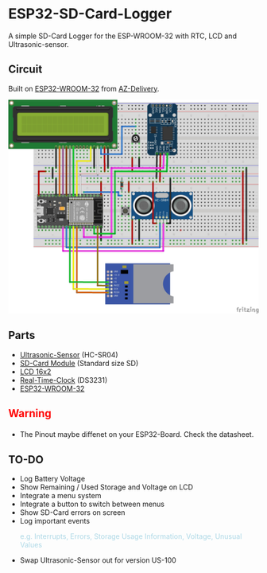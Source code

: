 # ESP32-SD-Card-Logger

A simple SD-Card Logger for the ESP-WROOM-32 with RTC, LCD and Ultrasonic-sensor.

## Circuit

Built on <a href="https://www.az-delivery.de/products/esp32-dev-kit-c-v4-unverlotet">ESP32-WROOM-32</a> from <a href="https://www.az-delivery.de/en">AZ-Delivery</a>.

<img src=./graphics/Circuit.jpg width=600>

## Parts

- <a href="https://www.az-delivery.de/products/3er-set-hc-sr04-ultraschallmodule">Ultrasonic-Sensor</a> (HC-SR04)
- <a href="https://www.amazon.de/-/en/SUNFOUNDER-SD-Card-Module-Arduino/dp/B07R6HQGS1/ref=sr_1_4?crid=2JJTJ383MF7DM&keywords=sd-kartenmodul&qid=1670612869&sprefix=sd-card+module%2Caps%2C134&sr=8-4">SD-Card Module</a> (Standard size SD)
- <a href="https://www.az-delivery.de/products/16x2-lcd-blaues-display">LCD 16x2</a>
- <a href="https://www.az-delivery.de/products/ds3231-real-time-clock">Real-Time-Clock</a> (DS3231)
- <a href="https://www.az-delivery.de/products/esp32-dev-kit-c-v4-unverlotet">ESP32-WROOM-32</a>

## <p style="color:red;">Warning</p>

- The Pinout maybe diffenet on your ESP32-Board. Check the datasheet.

## TO-DO

- Log Battery Voltage
- Show Remaining / Used Storage and Voltage on LCD
- Integrate a menu system
- Integrate a button to switch between menus
- Show SD-Card errors on screen
- Log important events <p style="color:lightblue;">e.g. Interrupts, Errors, Storage Usage Information, Voltage, Unusual Values</p>
- Swap Ultrasonic-Sensor out for version US-100
